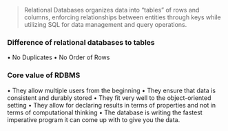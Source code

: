 >Relational Databases organizes data into “tables” of rows and columns, enforcing relationships between entities through keys while utilizing SQL for data management and query operations.

### Difference of relational databases to tables
• No Duplicates
• No Order of Rows

### Core value of RDBMS
• They allow multiple users from the beginning
• They ensure that data is consistent and durably stored
• They fit very well to the object-oriented setting
• They allow for declaring results in terms of properties and not in terms of computational thinking
• The database is writing the fastest imperative program it can come up with to give you the data.